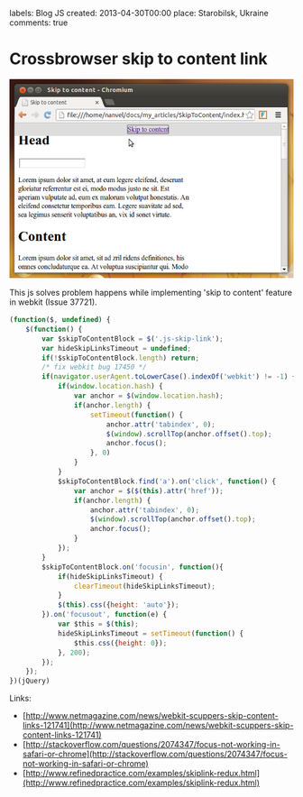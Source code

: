 labels: Blog
        JS
created: 2013-04-30T00:00
place: Starobilsk, Ukraine
comments: true

# Crossbrowser skip to content link

![Skip to content link](skip_to_content.png)

This js solves problem happens while implementing 'skip to content' feature in webkit (Issue 37721).

```js
(function($, undefined) {
    $(function() {
        var $skipToContentBlock = $('.js-skip-link');
        var hideSkipLinksTimeout = undefined;
        if(!$skipToContentBlock.length) return;
        /* fix webkit bug 17450 */
        if(navigator.userAgent.toLowerCase().indexOf('webkit') != -1) {
            if(window.location.hash) {
                var anchor = $(window.location.hash);
                if(anchor.length) {
                    setTimeout(function() {
                        anchor.attr('tabindex', 0);
                        $(window).scrollTop(anchor.offset().top);
                        anchor.focus();
                    }, 0)
                }
            }
            $skipToContentBlock.find('a').on('click', function() {
                var anchor = $($(this).attr('href'));
                if(anchor.length) {
                    anchor.attr('tabindex', 0);
                    $(window).scrollTop(anchor.offset().top);
                    anchor.focus();
                }
            });
        }
        $skipToContentBlock.on('focusin', function(){
            if(hideSkipLinksTimeout) {
                clearTimeout(hideSkipLinksTimeout);
            }
            $(this).css({height: 'auto'});
        }).on('focusout', function(e) {
            var $this = $(this);
            hideSkipLinksTimeout = setTimeout(function() {
                $this.css({height: 0});
            }, 200);
        });
    });
})(jQuery)
```

Links:

- [http://www.netmagazine.com/news/webkit-scuppers-skip-content-links-121741](http://www.netmagazine.com/news/webkit-scuppers-skip-content-links-121741)
- [http://stackoverflow.com/questions/2074347/focus-not-working-in-safari-or-chrome](http://stackoverflow.com/questions/2074347/focus-not-working-in-safari-or-chrome)
- [http://www.refinedpractice.com/examples/skiplink-redux.html](http://www.refinedpractice.com/examples/skiplink-redux.html)
